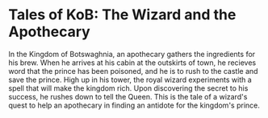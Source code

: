 # Tales of KoB: The Wizard and the Apothecary
In the Kingdom of Botswaghnia, an apothecary gathers the ingredients for his brew. When he arrives at his cabin at the outskirts of town, he recieves word that the prince has been poisoned, and he is to rush to the castle and save the prince.
High up in his tower, the royal wizard experiments with a spell that will make the kingdom rich. Upon discovering the secret to his success, he rushes down to tell the Queen.
This is the tale of a wizard's quest to help an apothecary in finding an antidote for the kingdom's prince.
